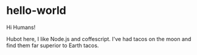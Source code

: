 # hello-world

Hi Humans!

Hubot here, I like Node.js and coffescript.
I've had tacos on the moon and find them far superior to Earth tacos.
